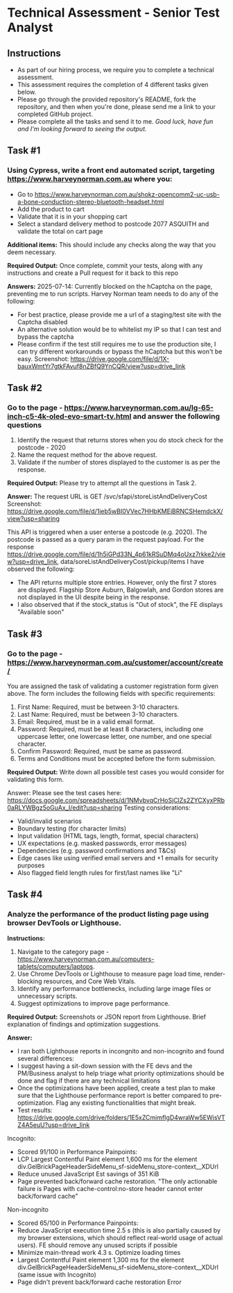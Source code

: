 # Technical Assessment - Senior Test Analyst

## Instructions
- As part of our hiring process, we require you to complete a technical assessment.
- This assessment requires the completion of 4 different tasks given below. 
- Please go through the provided repository's README, fork the repository, and then when you're done, please send me a link to your completed GitHub project.
- Please complete all the tasks and send it to me.
_Good luck, have fun and I'm looking forward to seeing the output._

## Task #1
### Using Cypress, write a front end automated script, targeting https://www.harveynorman.com.au where you:

  - Go to https://www.harveynorman.com.au/shokz-opencomm2-uc-usb-a-bone-conduction-stereo-bluetooth-headset.html
  - Add the product to cart
  - Validate that it is in your shopping cart
  - Select a standard delivery method to postcode 2077 ASQUITH and validate the total on cart page

**Additional items:**
This should include any checks along the way that you deem necessary.

**Required Output:**
Once complete, commit your tests, along with any instructions and create a Pull request for it back to this repo

**Answers:**
2025-07-14: Currently blocked on the hCaptcha on the page, preventing me to run scripts. Harvey Norman team needs to do any of the following:
- For best practice, please provide me a url of a staging/test site with the Captcha disabled
- An alternative solution would be to whitelist my IP so that I can test and bypass the captcha
- Please confirm if the test still requires me to use the production site, I can try different workarounds or bypass the hCaptcha but this won't be easy.
Screenshot: https://drive.google.com/file/d/1X-bauxWmtYr7gtkFAvuf8nZBfQ9YnCQR/view?usp=drive_link

## Task #2
### Go to the page - https://www.harveynorman.com.au/lg-65-inch-c5-4k-oled-evo-smart-tv.html and answer the following questions

  1. Identify the request that returns stores when you do stock check for the postcode - 2020
  2. Name the request method for the above request.
  3. Validate if the number of stores displayed to the customer is as per the response.
  
**Required Output:**
Please try to attempt all the questions in Task 2.

**Answer:**
The request URL is GET /svc/sfapi/storeListAndDeliveryCost 
Screenshot:
https://drive.google.com/file/d/1ieb5wBI0VVec7HHbKMEjBRNCSHemdckX/view?usp=sharing

This API is triggered when a user enterse a postcode (e.g. 2020). The postcode is passed as a query param in the request payload.
For the response https://drive.google.com/file/d/1h5iGPd33N_4p61kRSuDMq4oUxz7rkke2/view?usp=drive_link, 
data/soreListAndDeliveryCost/pickup/items I have observed the following:
- The API returns multiple store entries. However, only the first 7 stores are displayed. Flagship Store Auburn, Balgowlah, and Gordon stores are not displayed in the UI despite being in the response.
- I also observed that if the stock_status is "Out of stock", the FE displays "Available soon"


## Task #3
### Go to the page - https://www.harveynorman.com.au/customer/account/create/

You are assigned the task of validating a customer registration form given above. The form includes the following fields with specific requirements:

  1. First Name: Required, must be between 3-10 characters.
  2. Last Name: Required, must be between 3-10 characters.
  3. Email: Required, must be in a valid email format.
  4. Password: Required, must be at least 8 characters, including one uppercase letter, one lowercase letter, one number, and one special character.
  5. Confirm Password: Required, must be same as password.
  6. Terms and Conditions must be accepted before the form submission.
     
**Required Output:**
Write down all possible test cases you would consider for validating this form.

Answer: Please see the test cases here: https://docs.google.com/spreadsheets/d/1NMvbvqCrHoSjClZs2ZYCXyxPRb0aRLYWBgz5oGuAx_I/edit?usp=sharing
Testing considerations:
- Valid/invalid scenarios
- Boundary testing (for character limits)
- Input validation (HTML tags, length, format, special characters)
- UX expectations (e.g. masked passwords, error messages)
- Dependencies (e.g. password confirmations and T&Cs)
- Edge cases like using verified email servers and +1 emails for security purposes
- Also flagged field length rules for first/last names like "Li"

## Task #4
### Analyze the performance of the product listing page using browser DevTools or Lighthouse.

**Instructions:**
1. Navigate to the category page - https://www.harveynorman.com.au/computers-tablets/computers/laptops.
2. Use Chrome DevTools or Lighthouse to measure page load time, render-blocking resources, and Core Web Vitals.
3. Identify any performance bottlenecks, including large image files or unnecessary scripts.
4. Suggest optimizations to improve page performance.

**Required Output:**
Screenshots or JSON report from Lighthouse.
Brief explanation of findings and optimization suggestions.

**Answer:**
- I ran both Lighthouse reports in incongnito and non-incognito and found several differences:
- I suggest having a sit-down session with the FE devs and the PM/Business analyst to help triage what priority optimizations should be done and flag if there are any technical limitations
- Once the optimizations have been applied, create a test plan to make sure that the Lighthouse performance report is better compared to pre-optimization. Flag any existing functionalities that might break.
- Test results: https://drive.google.com/drive/folders/1E5xZCmimfIgD4wraWw5EWjsVTZ4A5euU?usp=drive_link

Incognito:
- Scored 91/100 in Performance
Painpoints:
- LCP Largest Contentful Paint element 1,600 ms for the element div.GelBrickPageHeaderSideMenu_sf-sideMenu_store-context__XDUrl
- Reduce unused JavaScript Est savings of 351 KiB
- Page prevented back/forward cache restoration. "The only actionable failure is Pages with cache-control:no-store header cannot enter back/forward cache"

Non-incognito
- Scored 65/100 in Performance
Painpoints:
- Reduce JavaScript execution time 2.5 s (this is also partially caused by my browser extensions, which should reflect real-world usage of actual users). FE should remove any unused scripts if possible
- Minimize main-thread work 4.3 s. Optimize loading times
- Largest Contentful Paint element 1,300 ms for the element div.GelBrickPageHeaderSideMenu_sf-sideMenu_store-context__XDUrl (same issue with Incognito)
- Page didn't prevent back/forward cache restoration Error

    

